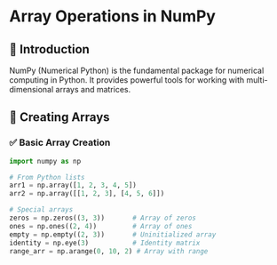 # Array Operations in NumPy

## 📌 Introduction
NumPy (Numerical Python) is the fundamental package for numerical computing in Python. It provides powerful tools for working with multi-dimensional arrays and matrices.

## 📌 Creating Arrays
### ✅ Basic Array Creation
```python
import numpy as np

# From Python lists
arr1 = np.array([1, 2, 3, 4, 5])
arr2 = np.array([[1, 2, 3], [4, 5, 6]])

# Special arrays
zeros = np.zeros((3, 3))       # Array of zeros
ones = np.ones((2, 4))         # Array of ones
empty = np.empty((2, 3))       # Uninitialized array
identity = np.eye(3)           # Identity matrix
range_arr = np.arange(0, 10, 2) # Array with range